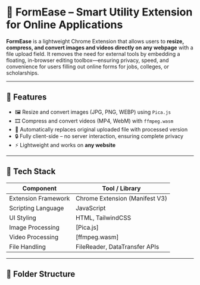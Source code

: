 
# 📁 FormEase – Smart Utility Extension for Online Applications

**FormEase** is a lightweight Chrome Extension that allows users to **resize, compress, and convert images and videos directly on any webpage** with a file upload field. It removes the need for external tools by embedding a floating, in-browser editing toolbox—ensuring privacy, speed, and convenience for users filling out online forms for jobs, colleges, or scholarships.

---

## 🚀 Features

- 🖼️ Resize and convert images (JPG, PNG, WEBP) using `Pica.js`
- 🎞️ Compress and convert videos (MP4, WebM) with `ffmpeg.wasm`
- 🧩 Automatically replaces original uploaded file with processed version
- 🔒 Fully client-side – no server interaction, ensuring complete privacy
- ⚡ Lightweight and works on **any website**

---

## 🔧 Tech Stack

| Component          | Tool / Library        |
|--------------------|-----------------------|
| Extension Framework | Chrome Extension (Manifest V3) |
| Scripting Language | JavaScript            |
| UI Styling         | HTML, TailwindCSS     |
| Image Processing   | [Pica.js]             |
| Video Processing   | [ffmpeg.wasm]         |
| File Handling      | FileReader, DataTransfer APIs |

---

## 📁 Folder Structure


